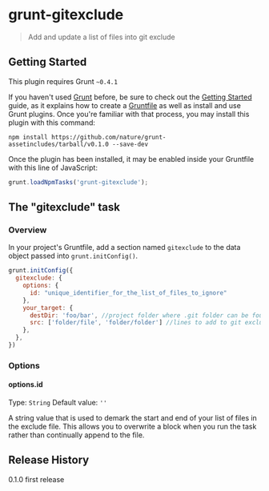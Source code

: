 # grunt-gitexclude

> Add and update a list of files into git exclude

## Getting Started
This plugin requires Grunt `~0.4.1`

If you haven't used [Grunt](http://gruntjs.com/) before, be sure to check out the [Getting Started](http://gruntjs.com/getting-started) guide, as it explains how to create a [Gruntfile](http://gruntjs.com/sample-gruntfile) as well as install and use Grunt plugins. Once you're familiar with that process, you may install this plugin with this command:

```shell
npm install https://github.com/nature/grunt-assetincludes/tarball/v0.1.0 --save-dev
```

Once the plugin has been installed, it may be enabled inside your Gruntfile with this line of JavaScript:

```js
grunt.loadNpmTasks('grunt-gitexclude');
```

## The "gitexclude" task

### Overview
In your project's Gruntfile, add a section named `gitexclude` to the data object passed into `grunt.initConfig()`.

```js
grunt.initConfig({
  gitexclude: {
    options: {
      id: "unique_identifier_for_the_list_of_files_to_ignore"
    },
    your_target: {
      destDir: 'foo/bar', //project folder where .git folder can be found. don't include .git/info/exclude, that is handled in the code
      src: ['folder/file', 'folder/folder'] //lines to add to git exclude
    },
  },
})
```

### Options

#### options.id
Type: `String`
Default value: `''`

A string value that is used to demark the start and end of your list of files in the exclude file.  This allows you to overwrite a block when you run the task rather than continually append to the file.


## Release History
0.1.0 first release
